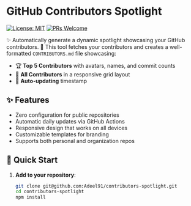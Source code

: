 # GitHub Contributors Spotlight

[![License: MIT](https://img.shields.io/badge/License-MIT-blue.svg)](https://opensource.org/licenses/MIT)
[![PRs Welcome](https://img.shields.io/badge/PRs-welcome-brightgreen.svg)](https://github.com/yourusername/contributors-spotlight/pulls)

✨ Automatically generate a dynamic spotlight showcasing your GitHub contributors. 🌟 This tool fetches your contributors and creates a well-formatted `CONTRIBUTORS.md` file showcasing:

- 🏆 **Top 5 Contributors** with avatars, names, and commit counts  
- 🌟 **All Contributors** in a responsive grid layout  
- 📅 **Auto-updating** timestamp  

## ✨ Features

- Zero configuration for public repositories
- Automatic daily updates via GitHub Actions
- Responsive design that works on all devices
- Customizable templates for branding
- Supports both personal and organization repos

## 🚀 Quick Start

1. **Add to your repository**:

   ```bash
   git clone git@github.com:Adeel91/contributors-spotlight.git
   cd contributors-spotlight
   npm install
